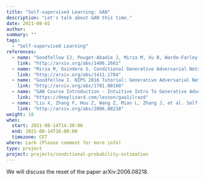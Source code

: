 ```yaml
---
title: "Self-supervised Learning: GAN"
description: "Let's talk about GAN this time."
date: 2021-08-01
author:
summary: ""
tags:
  - "Self-supervised Learning"
references:
  - name: "Goodfellow IJ, Pouget-Abadie J, Mirza M, Xu B, Warde-Farley D, Ozair S, et al. Generative Adversarial Networks. arXiv [stat.ML]. 2014. Available: http://arxiv.org/abs/1406.2661"
    link: "http://arxiv.org/abs/1406.2661"
  - name: "Mirza M, Osindero S. Conditional Generative Adversarial Nets. arXiv [cs.LG]. 2014. Available: http://arxiv.org/abs/1411.1784"
    link: "http://arxiv.org/abs/1411.1784"
  - name: "Goodfellow I. NIPS 2016 Tutorial: Generative Adversarial Networks. arXiv [cs.LG]. 2016. Available: http://arxiv.org/abs/1701.00160"
    link: "http://arxiv.org/abs/1701.00160"
  - name: "GAN Course Introduction - Intuitive Intro To Generative Adversarial Networks. [cited 1 Aug 2021]. Available: https://deeplizard.com/lesson/gaa1ilrazd"
    link: "https://deeplizard.com/lesson/gaa1ilrazd"
  - name: "Liu X, Zhang F, Hou Z, Wang Z, Mian L, Zhang J, et al. Self-supervised Learning: Generative or Contrastive. arXiv [cs.LG]. 2020. Available: http://arxiv.org/abs/2006.08218"
    link: "http://arxiv.org/abs/2006.08218"
weight: 18
when:
  start: 2021-08-14T14:30:00
  end: 2021-08-14T16:00:00
  timezone: CET
where: Lark (Please comment for more info)
type: project
project: projects/conditional-probability-estimation
---
```


We will discuss the reset of the paper arXiv:2006.08218.




